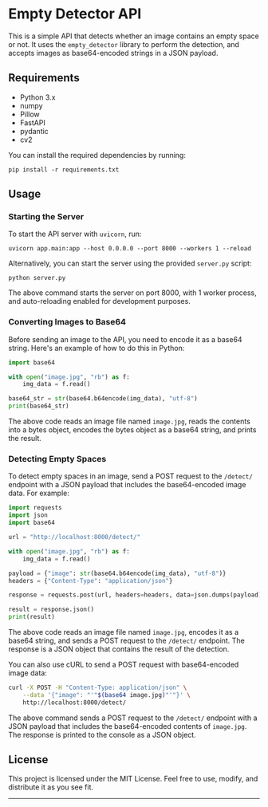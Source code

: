 # Empty Detector API

This is a simple API that detects whether an image contains an empty space or not. It uses the `empty_detector` library to perform the detection, and accepts images as base64-encoded strings in a JSON payload.

## Requirements

- Python 3.x
- numpy
- Pillow
- FastAPI
- pydantic
- cv2

You can install the required dependencies by running:

```
pip install -r requirements.txt
```

## Usage

### Starting the Server

To start the API server with `uvicorn`, run:

```
uvicorn app.main:app --host 0.0.0.0 --port 8000 --workers 1 --reload
```

Alternatively, you can start the server using the provided `server.py` script:

```
python server.py
```

The above command starts the server on port 8000, with 1 worker process, and auto-reloading enabled for development purposes.

### Converting Images to Base64

Before sending an image to the API, you need to encode it as a base64 string. Here's an example of how to do this in Python:

```python
import base64

with open("image.jpg", "rb") as f:
    img_data = f.read()

base64_str = str(base64.b64encode(img_data), "utf-8")
print(base64_str)
```

The above code reads an image file named `image.jpg`, reads the contents into a bytes object, encodes the bytes object as a base64 string, and prints the result.

### Detecting Empty Spaces

To detect empty spaces in an image, send a POST request to the `/detect/` endpoint with a JSON payload that includes the base64-encoded image data. For example:

```python
import requests
import json
import base64

url = "http://localhost:8000/detect/"

with open("image.jpg", "rb") as f:
    img_data = f.read()

payload = {"image": str(base64.b64encode(img_data), "utf-8")}
headers = {"Content-Type": "application/json"}

response = requests.post(url, headers=headers, data=json.dumps(payload))

result = response.json()
print(result)
```

The above code reads an image file named `image.jpg`, encodes it as a base64 string, and sends a POST request to the `/detect/` endpoint. The response is a JSON object that contains the result of the detection.

You can also use cURL to send a POST request with base64-encoded image data:

```bash
curl -X POST -H "Content-Type: application/json" \
    --data '{"image": "'"$(base64 image.jpg)"'"}' \
    http://localhost:8000/detect/
```

The above command sends a POST request to the `/detect/` endpoint with a JSON payload that includes the base64-encoded contents of `image.jpg`. The response is printed to the console as a JSON object.

## License

This project is licensed under the MIT License. Feel free to use, modify, and distribute it as you see fit.

---
